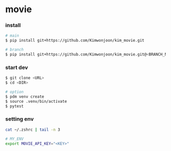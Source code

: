 # movie

### install
```bash
# main
$ pip install git+https://github.com/Kimwonjoon/kim_movie.git

# branch
$ pip install git+https://github.com/Kimwonjoon/kim_movie.git@<BRANCH_NAME>
```
### start dev
```bash
$ git clone <URL>
$ cd <DIR>

# option
$ pdm venv create
$ source .venv/bin/activate
$ pytest
```
### setting env
```bash
cat ~/.zshrc | tail -n 3

# MY_ENV
export MOVIE_API_KEY="<KEY>"
```
